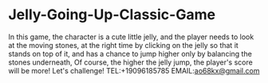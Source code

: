 # Jelly-Going-Up-Classic-Game
In this game, the character is a cute little jelly, and the player needs to look at the moving stones, at the right time by clicking on the jelly so that it stands on top of it, and has a chance to jump higher only by balancing the stones underneath, Of course, the higher the jelly jump, the player's score will be more! Let's challenge!
TEL:+19096185785
EMAIL:ao68kx@gmail.com
